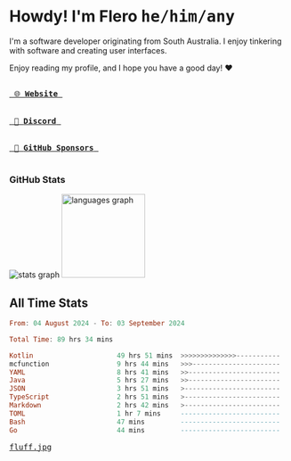 # Howdy! I'm Flero <kbd>he/him/any</kbd>

I'm a software developer originating from South Australia. I enjoy tinkering with software and creating user interfaces.

Enjoy reading my profile, and I hope you have a good day! :heart:

<a href="https://flero.dev/">
    <kbd>
        <br>
        &nbsp;🌐 <strong>Website</strong>&nbsp;
        <br>
        <br>
    </kbd>
</a>

<a href="https://discord.com/users/1059375676769189938">
    <kbd>
        <br>
        &nbsp;💬 <strong>Discord</strong>&nbsp;
        <br>
        <br>
    </kbd>
</a>

<a href="https://github.com/sponsors/flerouwu">
    <kbd>
        <br>
        &nbsp;🩷 <strong>GitHub Sponsors</strong>&nbsp;
        <br>
        <br>
    </kbd>
</a>

### GitHub Stats
<!-- <p> allows it to be shown side-by-side -->
<div>
  <img src="https://github-readme-stats.vercel.app/api?hide_title=true&hide_rank=false&show_icons=true&include_all_commits=true&count_private=true&disable_animations=true&theme=github_dark&locale=en&hide_border=true&username=flerouwu" alt="stats graph"  />
  <img src="https://github-readme-stats.vercel.app/api/top-langs?locale=en&hide_title=false&langs_count=5&theme=github_dark&hide_border=true&username=flerouwu&layout=compact" alt="languages graph" height="150"  />
</div>

## All Time Stats

<!--START_SECTION:waka-->

```haskell
From: 04 August 2024 - To: 03 September 2024

Total Time: 89 hrs 34 mins

Kotlin                     49 hrs 51 mins  >>>>>>>>>>>>>>-----------   55.46 %
mcfunction                 9 hrs 44 mins   >>>----------------------   10.84 %
YAML                       8 hrs 41 mins   >>-----------------------   09.67 %
Java                       5 hrs 27 mins   >>-----------------------   06.08 %
JSON                       3 hrs 51 mins   >------------------------   04.29 %
TypeScript                 2 hrs 51 mins   >------------------------   03.18 %
Markdown                   2 hrs 42 mins   >------------------------   03.01 %
TOML                       1 hr 7 mins     -------------------------   01.26 %
Bash                       47 mins         -------------------------   00.87 %
Go                         44 mins         -------------------------   00.82 %
```

<!--END_SECTION:waka-->

<a href="https://raw.githubusercontent.com/flerouwu/flerouwu/main/fluff.jpg">
  <kbd>fluff.jpg</kbd>
</a>
